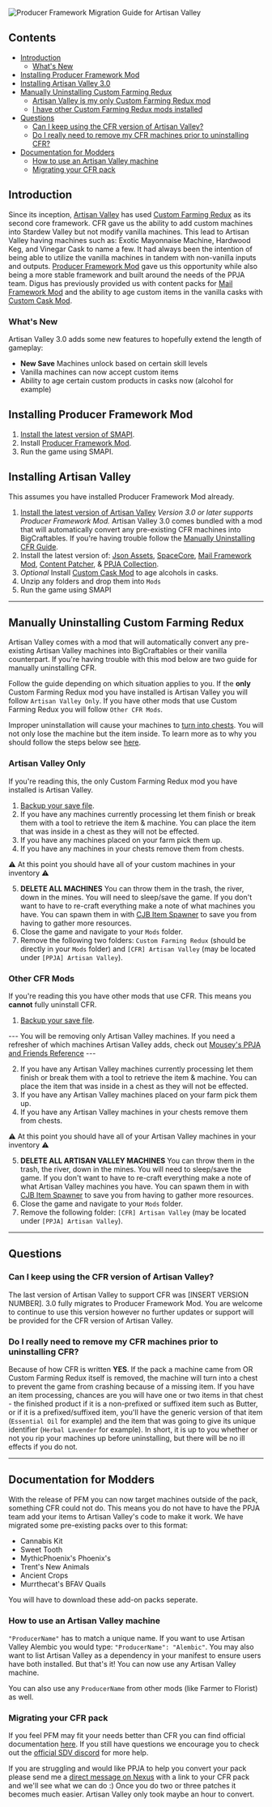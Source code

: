 ![Producer Framework Migration Guide for Artisan Valley](https://i.imgur.com/cvDTlUD.png)

## Contents
* [Introduction](#introduction)
  * [What's New](#whats-new)
* [Installing Producer Framework Mod](#installing-producer-framework-mod)
* [Installing Artisan Valley 3.0](#installing-artisan-valley)
* [Manually Uninstalling Custom Farming Redux](#manually-uninstalling-custom-farming-redux)
  * [Artisan Valley is my only Custom Farming Redux mod](#artisan-valley-only)
  * [I have other Custom Farming Redux mods installed](#other-CFR-mods)
* [Questions](#questions)
  * [Can I keep using the CFR version of Artisan Valley?](#can-i-keep-using-the-cfr-version-of-artisan-valley)
  * [Do I really need to remove my CFR machines prior to uninstalling CFR?](#do-i-really-need-to-remove-my-cfr-machines-prior-to-uninstalling-cfr)
* [Documentation for Modders](#documentation-for-modders)
  * [How to use an Artisan Valley machine](#how-to-use-an-artisan-valley-machine)
  * [Migrating your CFR pack](#migrating-your-cfr-pack)



## Introduction

Since its inception, [Artisan Valley](https://www.nexusmods.com/stardewvalley/mods/1926) has used [Custom Farming Redux](https://www.nexusmods.com/stardewvalley/mods/991) as its second core framework. CFR gave us the ability to add custom machines into Stardew Valley but not modify vanilla machines. This lead to Artisan Valley having machines such as: Exotic Mayonnaise Machine, Hardwood Keg, and Vinegar Cask to name a few. It had always been the intention of being able to utilize the vanilla machines in tandem with non-vanilla inputs and outputs. [Producer Framework Mod](LINK) gave us this opportunity while also being a more stable framework and built around the needs of the PPJA team. Digus has previously provided us with content packs for [Mail Framework Mod](https://www.nexusmods.com/stardewvalley/mods/1536) and the ability to age custom items in the vanilla casks with [Custom Cask Mod](https://www.nexusmods.com/stardewvalley/mods/2642). 

### What's New

Artisan Valley 3.0 adds some new features to hopefully extend the length of gameplay:

* **New Save** Machines unlock based on certain skill levels
* Vanilla machines can now accept custom items
* Ability to age certain custom products in casks now (alcohol for example)

## Installing Producer Framework Mod

1. [Install the latest version of SMAPI](https://smapi.io/).
2. Install [Producer Framework Mod](LINK).
3. Run the game using SMAPI.

## Installing Artisan Valley

This assumes you have installed Producer Framework Mod already.

1. [Install the latest version of Artisan Valley](https://www.nexusmods.com/stardewvalley/mods/1926) *Version 3.0 or later supports Producer Framework Mod.* Artisan Valley 3.0 comes bundled with a mod that will automatically convert any pre-existing CFR machines into BigCraftables. If you're having trouble follow the [Manually Uninstalling CFR Guide](#manually-uninstalling-custom-farming-redux).
2. Install the latest version of: [Json Assets](https://www.nexusmods.com/stardewvalley/mods/1720), [SpaceCore](https://www.nexusmods.com/stardewvalley/mods/1348), [Mail Framework Mod](https://www.nexusmods.com/stardewvalley/mods/1536), [Content Patcher](https://www.nexusmods.com/stardewvalley/mods/1915), & [PPJA Collection](https://www.nexusmods.com/stardewvalley/mods/1935).
3. *Optional* Install [Custom Cask Mod](https://www.nexusmods.com/stardewvalley/mods/2642) to age alcohols in casks.
4. Unzip any folders and drop them into `Mods`
5. Run the game using SMAPI

__________________________

## Manually Uninstalling Custom Farming Redux

Artisan Valley comes with a mod that will automatically convert any pre-existing Artisan Valley machines into BigCraftables or their vanilla counterpart. If you're having trouble with this mod below are two guide for manually uninstalling CFR.

Follow the guide depending on which situation applies to you. If the **only** Custom Farming Redux mod you have installed is Artisan Valley you will follow `Artisan Valley Only`. If you have other mods that use Custom Farming Redux you will follow `Other CFR Mods`.

Improper uninstallation will cause your machines to [turn into chests](https://i.imgur.com/DmoG3L6.png). You will not only lose the machine but the item inside. To learn more as to why you should follow the steps below see [here](LINK).

### Artisan Valley Only

If you're reading this, the only Custom Farming Redux mod you have installed is Artisan Valley.

1. [Backup your save file](https://stardewvalleywiki.com/Saves#Find_your_save_files). 
2. If you have any machines currently processing let them finish or break them with a tool to retrieve the item & machine. You can place the item that was inside in a chest as they will not be effected.
3. If you have any machines placed on your farm pick them up. 
4. If you have any machines in your chests remove them from chests.

⚠ At this point you should have all of your custom machines in your inventory ⚠

5. **DELETE ALL MACHINES** You can throw them in the trash, the river, down in the mines. You will need to sleep/save the game. If you don't want to have to re-craft everything make a note of what machines you have. You can spawn them in with [CJB Item Spawner](https://www.nexusmods.com/stardewvalley/mods/93) to save you from having to gather more resources.
6. Close the game and navigate to your `Mods` folder.
7. Remove the following two folders: `Custom Farming Redux` (should be directly in your `Mods` folder) and `[CFR] Artisan Valley` (may be located under `[PPJA] Artisan Valley`). 

### Other CFR Mods

If you're reading this you have other mods that use CFR. This means you **cannot** fully uninstall CFR.

1. [Backup your save file](https://stardewvalleywiki.com/Saves#Find_your_save_files). 

--- You will be removing only Artisan Valley machines. If you need a refresher of which machines Artisan Valley adds, check out [Mousey's PPJA and Friends Reference](https://mouseypounds.github.io/ppja-ref/machines.html) ---

2. If you have any Artisan Valley machines currently processing let them finish or break them with a tool to retrieve the item & machine. You can place the item that was inside in a chest as they will not be effected.
3. If you have any Artisan Valley machines placed on your farm pick them up. 
4. If you have any Artisan Valley machines in your chests remove them from chests.

⚠ At this point you should have all of your Artisan Valley machines in your inventory ⚠

5. **DELETE ALL ARTISAN VALLEY MACHINES** You can throw them in the trash, the river, down in the mines. You will need to sleep/save the game. If you don't want to have to re-craft everything make a note of what Artisan Valley machines you have. You can spawn them in with [CJB Item Spawner](https://www.nexusmods.com/stardewvalley/mods/93) to save you from having to gather more resources.
6. Close the game and navigate to your `Mods` folder.
7. Remove the following folder: `[CFR] Artisan Valley` (may be located under `[PPJA] Artisan Valley`). 

__________________________

## Questions

### Can I keep using the CFR version of Artisan Valley?
The last version of Artisan Valley to support CFR was [INSERT VERSION NUMBER]. 3.0 fully migrates to Producer Framework Mod. You are welcome to continue to use this version however no further updates or support will be provided for the CFR version of Artisan Valley. 

### Do I really need to remove my CFR machines prior to uninstalling CFR?
Because of how CFR is written **YES**. If the pack a machine came from OR Custom Farming Redux itself is removed, the machine will turn into a chest to prevent the game from crashing because of a missing item. If you have an item processing, chances are you will have one or two items in that chest - the finished product if it is a non-prefixed or suffixed item such as Butter, or if it is a prefixed/suffixed item, you'll have the generic version of that item (`Essential Oil` for example) and the item that was going to give its unique identifier (`Herbal Lavender` for example). In short, it is up to you whether or not you rip your machines up before uninstalling, but there will be no ill effects if you do not.

__________________________

## Documentation for Modders

With the release of PFM you can now target machines outside of the pack, something CFR could not do. This means you do not have to have the PPJA team add your items to Artisan Valley's code to make it work. We have migrated some pre-existing packs over to this format:

* Cannabis Kit
* Sweet Tooth
* MythicPhoenix's Phoenix's 
* Trent's New Animals
* Ancient Crops
* Murrthecat's BFAV Quails

You will have to download these add-on packs seperate. 

### How to use an Artisan Valley machine
`"ProducerName"` has to match a unique name. If you want to use Artisan Valley Alembic you would type: `"ProducerName": "Alembic"`. You may also want to list Artisan Valley as a dependency in your manifest to ensure users have both installed. But that's it! You can now use any Artisan Valley machine.

You can also use any `ProducerName` from other mods (like Farmer to Florist) as well.

### Migrating your CFR pack
If you feel PFM may fit your needs better than CFR you can find official documentation [here](LINK). If you still have questions we encourage you to check out the [official SDV discord](LINK) for more help.

If you are struggling and would like PPJA to help you convert your pack please send me a [direct message on Nexus](LINK) with a link to your CFR pack and we'll see what we can do :) Once you do two or three patches it becomes much easier. Artisan Valley only took maybe an hour to convert.


